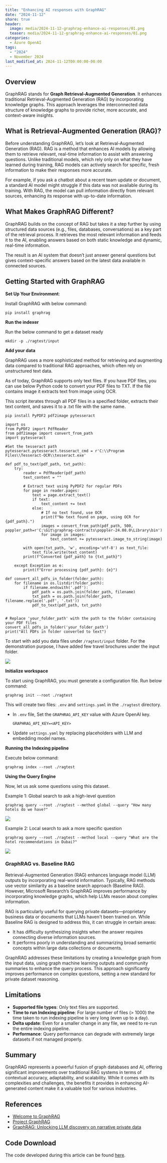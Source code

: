 ```yaml
---
title: "Enhancing AI responses with GraphRAG"
date: "2024-11-12"
share: true
header:
  image: media/2024-11-12-graphrag-enhance-ai-responses/01.png
  teaser: media/2024-11-12-graphrag-enhance-ai-responses/01.png
categories:
  - Azure OpenAI
tags:
  - "2024"
  - November 2024
last_modified_at: 2024-11-12T00:00:00-00:00
---
```

## Overview

GraphRAG stands for **Graph Retrieval-Augmented Generation**. It enhances traditional Retrieval-Augmented Generation (RAG) by incorporating knowledge graphs. This approach leverages the interconnected data structure of knowledge graphs to provide richer, more accurate, and context-aware insights.

## What is Retrieval-Augmented Generation (RAG)?

Before understanding GraphRAG, let’s look at Retrieval-Augmented Generation (RAG). RAG is a method that enhances AI models by allowing them to retrieve relevant, real-time information to assist with answering questions. Unlike traditional models, which rely only on what they have learned during training, RAG models can actively search for specific, fresh information to make their responses more accurate.

For example, if you ask a chatbot about a recent team update or document, a standard AI model might struggle if this data was not available during its training. With RAG, the model can pull information directly from relevant sources, enhancing its response with up-to-date information.

## What Makes GraphRAG Different?

GraphRAG builds on the concept of RAG but takes it a step further by using structured data sources (e.g., files, databases, conversations) as a key part of the retrieval process. It retrieves the most relevant information and feeds it to the AI, enabling answers based on both static knowledge and dynamic, real-time information.

The result is an AI system that doesn’t just answer general questions but gives context-specific answers based on the latest data available in connected sources.

## Getting Started with GraphRAG

**Set Up Your Environment**:

Install GraphRAG with below command:

```
pip install graphrag
```

**Run the indexer**

Run the below command to get a dataset ready

```
mkdir -p ./ragtest/input
```

**Add your data**

GraphRAG uses a more sophisticated method for retrieving and augmenting data compared to traditional RAG approaches, which often rely on unstructured text data.

As of today, GraphRAG supports only text files. If you have PDF files, you can use below Python code to convert your PDF files to TXT. If the file contains image it extracts text from image using OCR.

This script iterates through all PDF files in a specified folder, extracts their text content, and saves it to a .txt file with the same name.

```
pip install PyPDF2 pdf2image pytesseract

import os
from PyPDF2 import PdfReader
from pdf2image import convert_from_path
import pytesseract

#Set the tesseract path
pytesseract.pytesseract.tesseract_cmd = r'C:\\Program Files\\Tesseract-OCR\\tesseract.exe'

def pdf_to_text(pdf_path, txt_path):
    try:
        reader = PdfReader(pdf_path)
        text_content = ""
        
        # Extract text using PyPDF2 for regular PDFs
        for page in reader.pages:
            text = page.extract_text()
            if text:
                text_content += text
            else:
                # If no text found, use OCR
                print(f"No text found on page, using OCR for {pdf_path}.")
                images = convert_from_path(pdf_path, 500, poppler_path=r'C:\Git\graphrag-contracts\poppler-24.08.0\Library\bin')
                for image in images:
                    text_content += pytesseract.image_to_string(image)

        with open(txt_path, 'w', encoding='utf-8') as text_file:
            text_file.write(text_content)
        print(f"Converted {pdf_path} to {txt_path}")
        
    except Exception as e:
        print(f"Error processing {pdf_path}: {e}")

def convert_all_pdfs_in_folder(folder_path):
    for filename in os.listdir(folder_path):
        if filename.endswith('.pdf'):
            pdf_path = os.path.join(folder_path, filename)
            txt_path = os.path.join(folder_path, filename.replace('.pdf', '.txt'))
            pdf_to_text(pdf_path, txt_path)


# Replace 'your_folder_path' with the path to the folder containing your PDF files
convert_all_pdfs_in_folder('your_folder_path')
print("All PDFs in folder converted to text")
```

To start with add you data files under `/ragtest/input` folder. For the demonstration purpose, I have added few travel brochures under the input folder.

![](/media/2024-11-12-graphrag-enhance-ai-responses/02.png)

**Initialize workspace**

To start using GraphRAG, you must generate a configuration file. Run below command:

```
graphrag init --root ./ragtest
```

This will create two files: `.env` and `settings.yaml` in the `./ragtest` directory.

- In `.env` file, Set the `GRAPHRAG_API_KEY` value with Azure OpenAI key.

    ```
    GRAPHRAG_API_KEY=<API_KEY>
    ```

- Update `settings.yaml` by replacing placeholders with LLM and embedding model names.

**Running the Indexing pipeline**

Execute below command:

```
graphrag index --root ./ragtest
```

**Using the Query Engine**

Now, let us ask some questions using this dataset.

Example 1: Global search to ask a high-level question

```
graphrag query --root ./ragtest --method global --query "How many hotels do we have?"
```

![](/media/2024-11-12-graphrag-enhance-ai-responses/03.png)

Example 2: Local search to ask a more specific question

```
graphrag query --root ./ragtest --method local --query "What are the hotel recommendations in Dubai?"
```

![](/media/2024-11-12-graphrag-enhance-ai-responses/04.png)


### **GraphRAG vs. Baseline RAG**

Retrieval-Augmented Generation (RAG) enhances language model (LLM) outputs by incorporating real-world information. Typically, RAG methods use vector similarity as a baseline search approach (Baseline RAG). However, Microsoft Research’s GraphRAG improves performance by incorporating knowledge graphs, which help LLMs reason about complex information.

RAG is particularly useful for querying private datasets—proprietary business data or documents that LLMs haven't been trained on. While Baseline RAG is designed to address this, it can struggle in certain areas:

- It has difficulty synthesizing insights when the answer requires connecting diverse information sources.
- It performs poorly in understanding and summarizing broad semantic concepts within large data collections or documents.

GraphRAG addresses these limitations by creating a knowledge graph from the input data, using graph machine learning outputs and community summaries to enhance the query process. This approach significantly improves performance on complex questions, setting a new standard for private dataset reasoning.


## **Limitations**

- **Supported file types**: Only text files are supported.
- **Time to run Indexing pipeline**: For large number of files (> 1000) the time taken to run indexing pipeline is very long (even up to a day).
- **Delta update**: Even for a smaller change in any file, we need to re-run the entire indexing pipeline.  
- **Performance**: Query performance can degrade with extremely large datasets if not managed properly.


## Summary

GraphRAG represents a powerful fusion of graph databases and AI, offering significant improvements over traditional RAG systems in terms of contextual accuracy, adaptability, and scalability. While it comes with its complexities and challenges, the benefits it provides in enhancing AI-generated content make it a valuable tool for various industries.


## References

- [Welcome to GraphRAG](https://microsoft.github.io/graphrag/)
- [Project GraphRAG](https://www.microsoft.com/en-us/research/project/graphrag/?WT.mc_id=M365-MVP-5003693)
- [GraphRAG: Unlocking LLM discovery on narrative private data](https://www.microsoft.com/en-us/research/blog/graphrag-unlocking-llm-discovery-on-narrative-private-data/?WT.mc_id=M365-MVP-5003693)


## Code Download

The code developed during this article can be found [here](https://github.com/nanddeepn/code-samples/tree/master/AI/GraphRAG).
